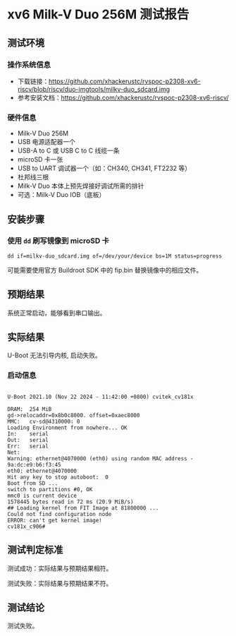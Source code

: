 # xv6 Milk-V Duo 256M 测试报告

## 测试环境

### 操作系统信息

- 下载链接：https://github.com/xhackerustc/rvspoc-p2308-xv6-riscv/blob/riscv/duo-imgtools/milkv-duo_sdcard.img
- 参考安装文档：https://github.com/xhackerustc/rvspoc-p2308-xv6-riscv/

### 硬件信息

- Milk-V Duo 256M
- USB 电源适配器一个
- USB-A to C 或 USB C to C 线缆一条
- microSD 卡一张
- USB to UART 调试器一个（如：CH340, CH341, FT2232 等）
- 杜邦线三根
- Milk-V Duo 本体上预先焊接好调试所需的排针
- 可选：Milk-V Duo IOB（底板）

## 安装步骤

### 使用 `dd` 刷写镜像到 microSD 卡

```shell
dd if=milkv-duo_sdcard.img of=/dev/your/device bs=1M status=progress
```

可能需要使用官方 Buildroot SDK 中的 fip.bin 替换镜像中的相应文件。

## 预期结果

系统正常启动，能够看到串口输出。

## 实际结果

U-Boot 无法引导内核, 启动失败。

### 启动信息

```log

U-Boot 2021.10 (Nov 22 2024 - 11:42:00 +0800) cvitek_cv181x

DRAM:  254 MiB
gd->relocaddr=0x8b0c8000. offset=0xaec8000
MMC:   cv-sd@4310000: 0
Loading Environment from nowhere... OK
In:    serial
Out:   serial
Err:   serial
Net:
Warning: ethernet@4070000 (eth0) using random MAC address - 9a:dc:e9:b6:f3:45
eth0: ethernet@4070000
Hit any key to stop autoboot:  0
Boot from SD ...
switch to partitions #0, OK
mmc0 is current device
1578445 bytes read in 72 ms (20.9 MiB/s)
## Loading kernel from FIT Image at 81800000 ...
Could not find configuration node
ERROR: can't get kernel image!
cv181x_c906#

```

## 测试判定标准

测试成功：实际结果与预期结果相符。

测试失败：实际结果与预期结果不符。

## 测试结论

测试失败。